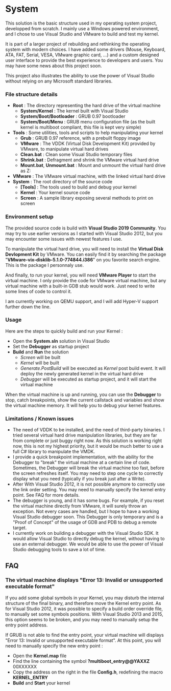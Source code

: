 # System

This solution is the basic structure used in my operating system project, developped from scratch. I mainly use a Windows powered environment, and I chose to use Visual Studio and VMware to build and test my kernel.

It is part of a larger project of rebuilding and rethinking the operating system with modern choices. I have added some drivers (Mouse, Keyboard, ATA, FAT, Serial, VESA, VMware graphic card, ...) and a custom designed user interface to provide the best experience to developers and users. You may have some news about this project soon.

This project also illustrates the ability to use the power of Visual Studio without relying on any Microsoft standard libraries.

### File structure details

* **Root** : The directory representing the hard drive of the virtual machine
    * **System/Kernel** : The kernel built with Visual Studio
    * **System/Boot/Bootloader** : GRUB 0.97 bootloader
    * **System/Boot/Menu** : GRUB menu configuration file (as the built kernel is multiboot compliant, this file is kept very simple)
* **Tools** : Some utilities, tools and scripts to help manipulating your kernel
    * **Grub** : GRUB 0.97 reference, with a prebuilt floppy image
    * **VMware** : The VDDK (Virtual Disk Development Kit) provided by VMware, to manipulate virtual hard drives
    * **Clean.bat** : Clean some Visual Studio temporary files
    * **Shrink.bat** : Defragment and shrink the VMware virtual hard drive
    * **Mount.bat**, **Unmount.bat** : Mount and unmount the virtual hard drive as Z: 
* **VMware** : The VMware virtual machine, with the linked virtual hard drive
* **System** : The root directory of the source code
    * **[Tools]** : The tools used to build and debug your kernel
    * **Kernel** : Your kernel source code
    * **Screen** : A sample library exposing several methods to print on screen

### Environment setup

The provided source code is build with **Visual Studio 2019 Community**. You may try to use earlier versions as I started with Visual Studio 2012, but you may encounter some issues with newest features I use.

To manipulate the virtual hard drive, you will need to install the **Virtual Disk Devlopment Kit** by VMware. You can easily find it by searching the package "**VMware-vix-disklib-5.1.0-774844.i386**" on you favorite search engine. This is the package I personnaly use.

And finally, to run your kernel, you will need **VMware Player** to start the virtual machine. I only provide the code for VMware virtual machine, but any virtual machine with a built-in GDB stub would work. Just need to write some lines of code to control it.  

I am currently working on QEMU support, and I will add Hyper-V support further down the line.

### Usage

Here are the steps to quickly build and run your Kernel :
* Open the **System.sln** solution in Visual Studio
* Set the **Debugger** as startup project
* **Build** and **Run** the solution
    * *Screen* will be built
    * *Kernel* will be built
    * *Generate.PostBuild* will be executed as *Kernel* post build event. It will deploy the newly generated kernel in the virtual hard drive
    * *Debugger* will be executed as startup project, and it will start the virtual machine
    
When the virtual machine is up and running, you can use the **Debugger** to stop, catch breakpoints, show the current callstack and variables and show the virtual machine memory. It will help you to debug your kernel features.  

### Limitations / Known issues

* The need of VDDK to be installed, and the need of third-party binaries. I tried several virtual hard drive manipulation libraries, but they are far from complete or just buggy right now. As this solution is working right now, this is not my highest priority, but it would be much better to use a full C# library to manipulate the VMDK.
* I provide a quick breakpoint implementation, with the ability for the Debugger to "break" the virtual machine at a certain line of code. Sometimes, the Debugger will break the virtual machine too fast, before the screen refreshes itself. You may need to step one cycle to correctly display what you need (typically if you break just after a Write).
* After With Visual Studio 2012, it is not possible anymore to correctly use the link order setting. You may need to manually specify the kernel entry point. See FAQ for more details.
* The debugger is young, and it has some bugs. For example, if you reset the virtual machine directly from VMware, it will surely throw an exception. Not every cases are handled, but I hope to have a working Visual Studio debugger soon. This Debugger is only temporary and is a "Proof of Concept" of the usage of GDB and PDB to debug a remote target. 
* I currently work on building a debugger with the Visual Studio SDK. It would allow Visual Studio to directly debug the kernel, without having to use an external debugger. We would be able to use the power of Visual Studio debugging tools to save a lot of time.

## FAQ

### The virtual machine displays "Error 13: Invalid or unsupported executable format"

If you add some global symbols in your Kernel, you may disturb the internal structure of the final binary, and therefore move the Kernel entry point. As for Visual Studio 2012, it was possible to specify a build order override file, to manually set some symbols positions. With Visual Studio 2013 and 2015, this option seems to be broken, and you may need to manually setup the entry point address.

If GRUB is not able to find the entry point, your virtual machine will displays "Error 13: Invalid or unsupported executable format". At this point, you will need to manually specify the new entry point :
* Open the **Kernel.map** file
* Find the line containing the symbol **?multiboot_entry@@YAXXZ** 00XXXXXX
* Copy the address on the right in the file **Config.h**, redefining the macro **KERNEL_ENTRY**
* **Build** and **Start** your kernel